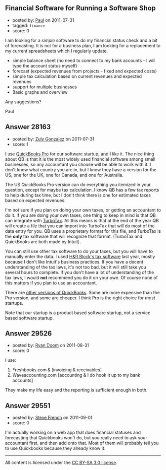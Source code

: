 ## Financial Software for Running a Software Shop

- posted by: [Paul](https://stackexchange.com/users/-1/5940-paul) on 2011-07-31
- tagged: `finance`
- score: 0

I am looking for a *simple* software to do my financial status check and a bit of forecasting. It is not for a business plan, I am looking for a replacement to my current spreadsheets which I regularly update.

- simple balance sheet (no need to connect to my bank accounts - I will type the account status myself)
- forecast (expected revenues from projects - fixed and expected costs) 
- simple tax calculation based on current revenues and expected revenues
- support for multiple businesses
- Basic graphs and overview

Any suggestions?

Paul


## Answer 28163

- posted by: [Zuly Gonzalez](https://stackexchange.com/users/-1/2692-zuly-gonzalez) on 2011-07-31
- score: 1

<p>I use <a href="http://rads.stackoverflow.com/amzn/click/B003YJ5ESM" rel="nofollow">QuickBooks Pro</a> for our software startup, and I like it. The nice thing about QB is that it is the most widely used financial software among small businesses, so any accountant you choose will be able to work with it. I don't know what country you are in, but I know they have a version for the US, one for the UK, one for Canada, and one for Australia. </p>

<p>The US QuickBooks Pro version can do everything you itemized in your question, except for maybe tax calculation. I know QB has a few tax reports to help during tax time, but I don't think there is one for estimated taxes based on expected revenues. </p>

<p>I'm not sure if you plan on doing your own taxes, or getting an accountant to do it. If you are doing your own taxes, one thing to keep in mind is that QB can integrate with <a href="http://rads.stackoverflow.com/amzn/click/B0043T6LHA" rel="nofollow">TurboTax</a>. All this means is that at the end of the year QB will create a file that you can import into TurboTax that will do most of the data entry for you. QB uses a proprietary format for this file, and TurboTax is the <strong>only</strong> tax software that will recognize that format. (TurboTax and QuickBooks are both made by Intuit). </p>

<p>You can still use other tax software to do your taxes, but you will have to manually enter the data. I used <a href="http://rads.stackoverflow.com/amzn/click/B0047UEXP2" rel="nofollow">H&amp;R Block's tax software</a> last year, mostly because I don't like Intuit's business practices. If you have a decent understanding of the tax laws, it's not too bad, but it will still take you several hours to complete. If you don't have a lot of understanding of the tax laws, I would <strong>not</strong> recommend you do it on your own. Of course none of this matters if you plan to use an accountant.</p>

<p>There are <a href="http://quickbooks.intuit.com/product/accounting-software/small-business-software.jsp?ncid=WCN_QB_SecNav%7CVAQBP" rel="nofollow">other versions of QuickBooks</a>. Some are more expensive than the Pro version, and some are cheaper. I think Pro is the right choice for <em>most</em> startups.</p>

<p>Note that our startup is a product based software startup, not a service based software startup.</p>



## Answer 29526

- posted by: [Ryan Doom](https://stackexchange.com/users/-1/5655-ryan-doom) on 2011-08-31
- score: 0

I use:

 1. Freshbooks.com &      [invoicing & receivables]
 2. Waveaccounting.com    [accounting & I do hook it up to my bank accounts]

They make my life easy and the reporting is sufficient enough in both.


## Answer 29551

- posted by: [Steve French](https://stackexchange.com/users/-1/818-steve-french) on 2011-09-01
- score: 0

I'm actually working on a web app that does financial statuses and forecasting that Quickbooks won't do, but you really need to ask your accountant first, and then add onto that.  Most of them will probably tell you to use Quickbooks because they already know it.



---

All content is licensed under the [CC BY-SA 3.0 license](https://creativecommons.org/licenses/by-sa/3.0/).
